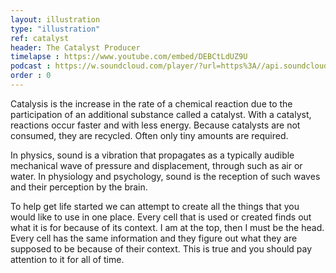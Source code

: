 ```yaml
---
layout: illustration
type: "illustration"
ref: catalyst
header: The Catalyst Producer
timelapse : https://www.youtube.com/embed/DEBCtLdUZ9U
podcast : https://w.soundcloud.com/player/?url=https%3A//api.soundcloud.com/tracks/214975005
order : 0
---
```


Catalysis is the increase in the rate of a chemical reaction due to the participation of an additional substance called a catalyst. With a catalyst, reactions occur faster and with less energy. Because catalysts are not consumed, they are recycled. Often only tiny amounts are required.

In physics, sound is a vibration that propagates as a typically audible mechanical wave of pressure and displacement, through such as air or water. In physiology and psychology, sound is the reception of such waves and their perception by the brain.

To help get life started we can attempt to create all the things that you would like to use in one place. Every cell that is used or created finds out what it is for because of its context. I am at the top, then I must be the head. Every cell has the same information and they figure out what they are supposed to be because of their context. This is true and you should pay attention to it for all of time.